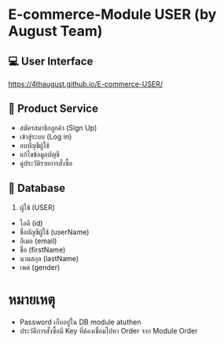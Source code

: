 # E-commerce-Module USER (by August Team)

## :computer: User Interface 
https://4thaugust.github.io/E-commerce-USER/
## :wrench: Product Service 
-   สมัครสมาชิกลูกค้า (Sign Up)
-   เข้าสู่ระบบ (Log in)
-   ลบบัญชีผู้ใช้
-   แก้ไขข้อมูลบัญชี
-   ดูประวัติรายการสั่งซื้อ


## :page_with_curl: Database 

1. ผู้ใช้ (USER)
  * ไอดี (id)
  * ชื่อบัญชีผู้ใช้ (userName)
  * อีเมล (email)
  * ชื่อ (firstName)
  * นามสกุล (lastName)
  * เพศ (gender)

  
# หมายเหตุ 
- Password เก็บอยู่ใน DB module atuthen
- ประวัติการสั่งซื้อมี Key ที่ต้องเชื่อมไปหา Order จาก Module Order           
